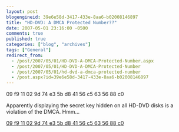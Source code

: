 ```yaml
---
layout: post
blogengineid: 39e6e58d-3417-433e-8aa6-b02008146897
title: "HD-DVD: A DMCA Protected Number??"
date: 2007-05-01 23:16:00 -0500
comments: true
published: true
categories: ["blog", "archives"]
tags: ["General"]
redirect_from: 
  - /post/2007/05/01/HD-DVD-A-DMCA-Protected-Number.aspx
  - /post/2007/05/01/HD-DVD-A-DMCA-Protected-Number
  - /post/2007/05/01/hd-dvd-a-dmca-protected-number
  - /post.aspx?id=39e6e58d-3417-433e-8aa6-b02008146897
---
```

<!-- more -->

09 f9 11 02 9d 74 e3 5b d8 41 56 c5 63 56 88 c0

Apparently displaying the secret key hidden on all HD-DVD disks is a violation of the DMCA. Hmm...

<A href="http://www.google.com/search?q=%2209+f9+11+02+9d+74+e3+5b+d8+41+56+c5+63+56+88+c0%22&amp;hl=en&amp;start=10&amp;sa=N">09 f9 11 02 9d 74 e3 5b d8 41 56 c5 63 56 88 c0</A>
